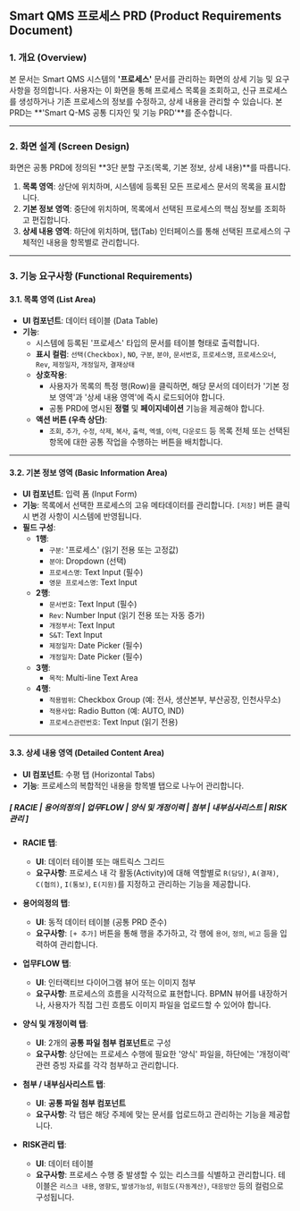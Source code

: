 ## Smart QMS 프로세스 PRD (Product Requirements Document)

### 1. 개요 (Overview)

본 문서는 Smart QMS 시스템의 **'프로세스'** 문서를 관리하는 화면의 상세 기능 및 요구사항을 정의합니다. 사용자는 이 화면을 통해 프로세스 목록을 조회하고, 신규 프로세스를 생성하거나 기존 프로세스의 정보를 수정하고, 상세 내용을 관리할 수 있습니다. 본 PRD는 **'Smart Q-MS 공통 디자인 및 기능 PRD'**를 준수합니다.

---

### 2. 화면 설계 (Screen Design)

화면은 공통 PRD에 정의된 **3단 분할 구조(목록, 기본 정보, 상세 내용)**를 따릅니다.

1.  **목록 영역**: 상단에 위치하며, 시스템에 등록된 모든 프로세스 문서의 목록을 표시합니다.
2.  **기본 정보 영역**: 중단에 위치하며, 목록에서 선택된 프로세스의 핵심 정보를 조회하고 편집합니다.
3.  **상세 내용 영역**: 하단에 위치하며, 탭(Tab) 인터페이스를 통해 선택된 프로세스의 구체적인 내용을 항목별로 관리합니다.


---

### 3. 기능 요구사항 (Functional Requirements)

#### **3.1. 목록 영역 (List Area)**

* **UI 컴포넌트**: 데이터 테이블 (Data Table)
* **기능**:
    * 시스템에 등록된 '프로세스' 타입의 문서를 테이블 형태로 출력합니다.
    * **표시 컬럼**: `선택(Checkbox)`, `NO`, `구분`, `분야`, `문서번호`, `프로세스명`, `프로세스오너`, `Rev`, `제정일자`, `개정일자`, `결재상태`
    * **상호작용**:
        * 사용자가 목록의 특정 행(Row)을 클릭하면, 해당 문서의 데이터가 '기본 정보 영역'과 '상세 내용 영역'에 즉시 로드되어야 합니다.
        * 공통 PRD에 명시된 **정렬** 및 **페이지네이션** 기능을 제공해야 합니다.
    * **액션 버튼 (우측 상단)**:
        * `조회`, `추가`, `수정`, `삭제`, `복사`, `출력`, `엑셀`, `이력`, `다운로드` 등 목록 전체 또는 선택된 항목에 대한 공통 작업을 수행하는 버튼을 배치합니다.

---

#### **3.2. 기본 정보 영역 (Basic Information Area)**

* **UI 컴포넌트**: 입력 폼 (Input Form)
* **기능**: 목록에서 선택한 프로세스의 고유 메타데이터를 관리합니다. `[저장]` 버튼 클릭 시 변경 사항이 시스템에 반영됩니다.
* **필드 구성**:
    * **1행**:
        * `구분`: '프로세스' (읽기 전용 또는 고정값)
        * `분야`: Dropdown (선택)
        * `프로세스명`: Text Input (필수)
        * `영문 프로세스명`: Text Input
    * **2행**:
        * `문서번호`: Text Input (필수)
        * `Rev`: Number Input (읽기 전용 또는 자동 증가)
        * `개정부서`: Text Input
        * `S&T`: Text Input
        * `제정일자`: Date Picker (필수)
        * `개정일자`: Date Picker (필수)
    * **3행**:
        * `목적`: Multi-line Text Area
    * **4행**:
        * `적용범위`: Checkbox Group (예: 전사, 생산본부, 부산공장, 인천사무소)
        * `적용사업`: Radio Button (예: AUTO, IND)
        * `프로세스관련번호`: Text Input (읽기 전용)

---

#### **3.3. 상세 내용 영역 (Detailed Content Area)**

* **UI 컴포넌트**: 수평 탭 (Horizontal Tabs)
* **기능**: 프로세스의 복합적인 내용을 항목별 탭으로 나누어 관리합니다.

##### **[ RACIE | 용어의정의 | 업무FLOW | 양식 및 개정이력 | 첨부 | 내부심사리스트 | RISK관리 ]**

* **RACIE 탭**:
    * **UI**: 데이터 테이블 또는 매트릭스 그리드
    * **요구사항**: 프로세스 내 각 활동(Activity)에 대해 역할별로 `R(담당)`, `A(결재)`, `C(협의)`, `I(통보)`, `E(지원)`를 지정하고 관리하는 기능을 제공합니다.

* **용어의정의 탭**:
    * **UI**: 동적 데이터 테이블 (공통 PRD 준수)
    * **요구사항**: `[+ 추가]` 버튼을 통해 행을 추가하고, 각 행에 `용어`, `정의`, `비고` 등을 입력하여 관리합니다.

* **업무FLOW 탭**:
    * **UI**: 인터랙티브 다이어그램 뷰어 또는 이미지 첨부
    * **요구사항**: 프로세스의 흐름을 시각적으로 표현합니다. BPMN 뷰어를 내장하거나, 사용자가 직접 그린 흐름도 이미지 파일을 업로드할 수 있어야 합니다.

* **양식 및 개정이력 탭**:
    * **UI**: 2개의 **공통 파일 첨부 컴포넌트**로 구성
    * **요구사항**: 상단에는 프로세스 수행에 필요한 '양식' 파일을, 하단에는 '개정이력' 관련 증빙 자료를 각각 첨부하고 관리합니다.

* **첨부 / 내부심사리스트 탭**:
    * **UI**: **공통 파일 첨부 컴포넌트**
    * **요구사항**: 각 탭은 해당 주제에 맞는 문서를 업로드하고 관리하는 기능을 제공합니다.

* **RISK관리 탭**:
    * **UI**: 데이터 테이블
    * **요구사항**: 프로세스 수행 중 발생할 수 있는 리스크를 식별하고 관리합니다. 테이블은 `리스크 내용`, `영향도`, `발생가능성`, `위험도(자동계산)`, `대응방안` 등의 컬럼으로 구성됩니다.